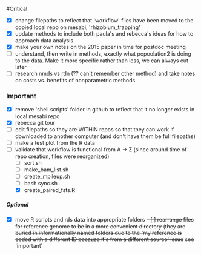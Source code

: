 #Critical
- [x] change filepaths to reflect that 'workflow' files have been moved to the copied local repo on mesabi, 'rhizobium_trapping'
- [x] update methods to include both paula's and rebecca's ideas for how to approach data analysis 
- [x] make your own notes on the 2015 paper in time for postdoc meeting
- [ ] understand, then write in methods, exactly what popoolation2 is doing to the data. Make it more specific rather than less, we can always cut later
- [ ] research nmds vs rdn (?? can't remember other method) and take notes on costs vs. benefits of nonparametric methods

### Important
- [x] remove 'shell scripts' folder in github to reflect that it no longer exists in local mesabi repo
- [x] rebecca git tour
- [ ] edit filepaths so they are WITHIN repos so that they can work if downloaded to another computer (and don't have them be full filepaths)
- [ ] make a test plot from the R data 
- [ ] validate that workflow is functional from A -> Z (since around time of repo creation, files were reorganized)
  - [ ] sort.sh
  - [ ] make_bam_list.sh
  - [ ] create_mpileup.sh
  - [ ] bash sync.sh
  - [x] create_paired_fsts.R

##### Optional
- [x] move R scripts and rds data into appropriate folders
~~- [ ] rearrange files for reference genome to be in a more convenient directory (they are buried in informationally named folders due to the 'my reference is coded with a different ID because it's from a different source' issue~~ see 'important' 
